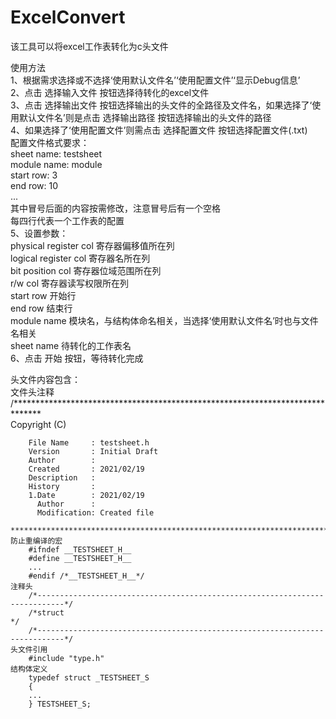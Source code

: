 # ExcelConvert
该工具可以将excel工作表转化为c头文件  
  
使用方法  
	1、根据需求选择或不选择‘使用默认文件名’‘使用配置文件’‘显示Debug信息’  
	2、点击 选择输入文件 按钮选择待转化的excel文件  
	3、点击 选择输出文件 按钮选择输出的头文件的全路径及文件名，如果选择了‘使用默认文件名’则是点击 选择输出路径 按钮选择输出的头文件的路径  
	4、如果选择了‘使用配置文件’则需点击 选择配置文件 按钮选择配置文件(.txt)  
		配置文件格式要求：  
		sheet name: testsheet  
		module name: module  
		start row: 3  
		end row: 10  
		...  
		其中冒号后面的内容按需修改，注意冒号后有一个空格  
		每四行代表一个工作表的配置  
	5、设置参数：  
		physical register col  寄存器偏移值所在列  
		logical register col  寄存器名所在列  
		bit position col  寄存器位域范围所在列  
		r/w col  寄存器读写权限所在列  
		start row  开始行  
		end row  结束行  
		module name 模块名，与结构体命名相关，当选择‘使用默认文件名’时也与文件名相关   
		sheet name  待转化的工作表名  
	6、点击 开始 按钮，等待转化完成  
  
头文件内容包含：  
	文件头注释  
		/******************************************************************************  
		Copyright (C)  

		File Name     : testsheet.h  
		Version       : Initial Draft  
		Author        :   
		Created       : 2021/02/19  
		Description   :   
		History       :   
		1.Date        : 2021/02/19  
		  Author      :   
		  Modification: Created file  
		*******************************************************************************/  
	防止重编译的宏  
		#ifndef __TESTSHEET_H__  
		#define __TESTSHEET_H__  
		...  
		#endif /*__TESTSHEET_H__*/  
	注释头  
		/*----------------------------------------------------------------------------*/  
		/*struct                                                                      */  
		/*----------------------------------------------------------------------------*/  
	头文件引用  
		#include "type.h"  
	结构体定义  
		typedef struct _TESTSHEET_S  
		{  
		...  
		} TESTSHEET_S;  
